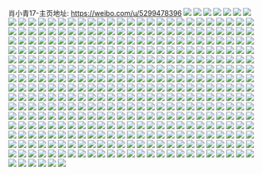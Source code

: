 肖小青17-主页地址: https://weibo.com/u/5299478396 
![](https://wx4.sinaimg.cn/mw2000/005ME4q0gy1h94flzraofj31j121bx6p.jpg) 
![](https://wx4.sinaimg.cn/mw2000/005ME4q0gy1h94flxl4fhj31521j2b29.jpg) 
![](https://wx4.sinaimg.cn/mw2000/005ME4q0gy1h94flymnv9j31ii20qx6p.jpg) 
![](https://wx4.sinaimg.cn/mw2000/005ME4q0gy1h94flwiopdj31eb1vax6p.jpg) 
![](https://wx4.sinaimg.cn/mw2000/005ME4q0gy1h94fluo9gfj31i32071ky.jpg) 
![](https://wx4.sinaimg.cn/mw2000/005ME4q0gy1h94flvhjntj315d1iwhdt.jpg) 
![](https://wx4.sinaimg.cn/mw2000/005ME4q0gy1h83kz5gdfaj31i520b1kz.jpg) 
![](https://wx4.sinaimg.cn/mw2000/005ME4q0gy1h83kzevcmxj31f31wnkjm.jpg) 
![](https://wx4.sinaimg.cn/mw2000/005ME4q0gy1h83kzbnrzij31d31twnpd.jpg) 
![](https://wx4.sinaimg.cn/mw2000/005ME4q0gy1h83kzdg59nj31mf25ohdv.jpg) 
![](https://wx4.sinaimg.cn/mw2000/005ME4q0gy1h83kzgaosqj31ev1vzb2a.jpg) 
![](https://wx4.sinaimg.cn/mw2000/005ME4q0gy1h83kzj6tbnj30xc3pxhdv.jpg) 
![](https://wx4.sinaimg.cn/mw2000/005ME4q0gy1h83kzalesij31lg21y4qr.jpg) 
![](https://wx4.sinaimg.cn/mw2000/005ME4q0gy1h83kz8wtasj311e36c7wj.jpg) 
![](https://wx4.sinaimg.cn/mw2000/005ME4q0gy1h83kz76xwjj30xc3ns4qr.jpg) 
![](https://wx4.sinaimg.cn/mw2000/005ME4q0gy1h814yyufesj31fz1xyhdu.jpg) 
![](https://wx4.sinaimg.cn/mw2000/005ME4q0gy1h814ywinirj31jb21rqv5.jpg) 
![](https://wx4.sinaimg.cn/mw2000/005ME4q0gy1h814ysr0s7j31ib209hdu.jpg) 
![](https://wx4.sinaimg.cn/mw2000/005ME4q0gy1h814yxlm9sj31bv1rm1ky.jpg) 
![](https://wx4.sinaimg.cn/mw2000/005ME4q0gy1h814yq5o6cj30yb16sh5h.jpg) 
![](https://wx4.sinaimg.cn/mw2000/005ME4q0gy1h814yre4thj31ei1v11ky.jpg) 
![](https://wx4.sinaimg.cn/mw2000/005ME4q0gy1h814yu313qj31ll1sjqv6.jpg) 
![](https://wx4.sinaimg.cn/mw2000/005ME4q0gy1h814yvg89ij31fw1xcnpe.jpg) 
![](https://wx4.sinaimg.cn/mw2000/005ME4q0gy1h814ypjaszj31io205hdu.jpg) 
![](https://wx4.sinaimg.cn/mw2000/005ME4q0gy1h6yyq04t2jj31ip21tx6q.jpg) 
![](https://wx4.sinaimg.cn/mw2000/005ME4q0gy1h6yypvx0m3j31ij21lb29.jpg) 
![](https://wx4.sinaimg.cn/mw2000/005ME4q0gy1h6yypxlcs3j31js22ix52.jpg) 
![](https://wx4.sinaimg.cn/mw2000/005ME4q0gy1h6yyq1l5o9j31eu1wkkd8.jpg) 
![](https://wx4.sinaimg.cn/mw2000/005ME4q0gy1h6t7mjpyazj31kr1oe7wh.jpg) 
![](https://wx4.sinaimg.cn/mw2000/005ME4q0gy1h6t7mg6a23j31fv1wxnpe.jpg) 
![](https://wx4.sinaimg.cn/mw2000/005ME4q0gy1h6t7mi45nsj31hl1so4qp.jpg) 
![](https://wx4.sinaimg.cn/mw2000/005ME4q0gy1h6t7mpubn5j31gm1wl1kx.jpg) 
![](https://wx4.sinaimg.cn/mw2000/005ME4q0gy1h6t7mkyoinj316j194kbj.jpg) 
![](https://wx4.sinaimg.cn/mw2000/005ME4q0gy1h6t7mmrm2cj31gq1wsqv6.jpg) 
![](https://wx4.sinaimg.cn/mw2000/005ME4q0gy1h6rux60pbrj31gl1yde82.jpg) 
![](https://wx4.sinaimg.cn/mw2000/005ME4q0gy1h6rux8rqmij31j5222hdu.jpg) 
![](https://wx4.sinaimg.cn/mw2000/005ME4q0gy1h6rux7aqqej31gn1yde82.jpg) 
![](https://wx4.sinaimg.cn/mw2000/005ME4q0gy1h6rux1iix1j31j121de82.jpg) 
![](https://wx4.sinaimg.cn/mw2000/005ME4q0gy1h6rux4od5sj31jq22l1kz.jpg) 
![](https://wx4.sinaimg.cn/mw2000/005ME4q0gy1h6rux2xy7gj31du1uw4qq.jpg) 
![](https://wx4.sinaimg.cn/mw2000/005ME4q0gy1h5vpbojef2j31cr1t3x6p.jpg) 
![](https://wx4.sinaimg.cn/mw2000/005ME4q0gy1h5vpbq0rq7j31i21zqnpe.jpg) 
![](https://wx4.sinaimg.cn/mw2000/005ME4q0gy1h5vpbnji1tj31db1tp4qq.jpg) 
![](https://wx4.sinaimg.cn/mw2000/005ME4q0gy1h5vpbmf8doj31m724u4qq.jpg) 
![](https://wx4.sinaimg.cn/mw2000/005ME4q0gy1h5vpbhd3mzj31i92014qp.jpg) 
![](https://wx4.sinaimg.cn/mw2000/005ME4q0gy1h5vpbg12g2j31811me49l.jpg) 
![](https://wx4.sinaimg.cn/mw2000/005ME4q0gy1h5vpbim9k2j31gw1y47wh.jpg) 
![](https://wx4.sinaimg.cn/mw2000/005ME4q0gy1h5vpbk82vij31jl21s1kz.jpg) 
![](https://wx4.sinaimg.cn/mw2000/005ME4q0gy1h5vpbl1hwkj318i18vkjl.jpg) 
![](https://wx4.sinaimg.cn/mw2000/005ME4q0gy1h4x511ebmvj30zg1bn1kx.jpg) 
![](https://wx4.sinaimg.cn/mw2000/005ME4q0gy1h4x514yl0zj31541iie81.jpg) 
![](https://wx4.sinaimg.cn/mw2000/005ME4q0gy1h4x50yx0i5j30xc3q51ky.jpg) 
![](https://wx4.sinaimg.cn/mw2000/005ME4q0gy1h4x512d7mcj31b31r3u0x.jpg) 
![](https://wx4.sinaimg.cn/mw2000/005ME4q0gy1h4x50xb001j31kg23hkjm.jpg) 
![](https://wx4.sinaimg.cn/mw2000/005ME4q0gy1h4x50vb0mrj30xc3pfx6p.jpg) 
![](https://wx4.sinaimg.cn/mw2000/005ME4q0gy1h4x50tv6qaj31i420zhdu.jpg) 
![](https://wx4.sinaimg.cn/mw2000/005ME4q0gy1h4x513t4n7j31gu1ygb2a.jpg) 
![](https://wx4.sinaimg.cn/mw2000/005ME4q0gy1h4x510e6gsj31ix2291ky.jpg) 
![](https://wx4.sinaimg.cn/mw2000/005ME4q0gy1h4rjyl07mvj315q1jxe81.jpg) 
![](https://wx4.sinaimg.cn/mw2000/005ME4q0gy1h4rjyff1p6j31gd1z74qq.jpg) 
![](https://wx4.sinaimg.cn/mw2000/005ME4q0gy1h4rjyjg2jyj31fd1wvqv5.jpg) 
![](https://wx4.sinaimg.cn/mw2000/005ME4q0gy1h4rjyhvtiaj31fr1xo1ky.jpg) 
![](https://wx4.sinaimg.cn/mw2000/005ME4q0gy1h4rjydgdwdj31go1zq4qq.jpg) 
![](https://wx4.sinaimg.cn/mw2000/005ME4q0gy1h4rjybgogoj31e91wf1ky.jpg) 
![](https://wx4.sinaimg.cn/mw2000/005ME4q0gy1h4244qv6sfj31fs1xjkjm.jpg) 
![](https://wx4.sinaimg.cn/mw2000/005ME4q0gy1h4244tmb0lj31j622cb2a.jpg) 
![](https://wx4.sinaimg.cn/mw2000/005ME4q0gy1h4244xas4rj31im215x6q.jpg) 
![](https://wx4.sinaimg.cn/mw2000/005ME4q0gy1h4244dc54xj31ay1qxx6p.jpg) 
![](https://wx4.sinaimg.cn/mw2000/005ME4q0gy1h4244fk3lij30xc3494qq.jpg) 
![](https://wx4.sinaimg.cn/mw2000/005ME4q0gy1h4244orcfjj31ga1z1e82.jpg) 
![](https://wx4.sinaimg.cn/mw2000/005ME4q0gy1h4244hmfbqj317e1m8npd.jpg) 
![](https://wx4.sinaimg.cn/mw2000/005ME4q0gy1h4244kzyo2j31hc1z1b2a.jpg) 
![](https://wx4.sinaimg.cn/mw2000/005ME4q0gy1h4244ma64sj31c21svu0x.jpg) 
![](https://wx4.sinaimg.cn/mw2000/005ME4q0gy1h3rpy77etnj30yf19sql5.jpg) 
![](https://wx4.sinaimg.cn/mw2000/005ME4q0gy1h37o1kdrejj31i92044qq.jpg) 
![](https://wx4.sinaimg.cn/mw2000/005ME4q0gy1h37o1ebmfwj31k8232u0x.jpg) 
![](https://wx4.sinaimg.cn/mw2000/005ME4q0gy1h37o1by95lj317o1m4e81.jpg) 
![](https://wx4.sinaimg.cn/mw2000/005ME4q0gy1h37o1gpj8yj31k722tnpe.jpg) 
![](https://wx4.sinaimg.cn/mw2000/005ME4q0gy1h37o1d2sx0j31lq15e7wh.jpg) 
![](https://wx4.sinaimg.cn/mw2000/005ME4q0gy1h37o1mf074j31bb1rb4qp.jpg) 
![](https://wx4.sinaimg.cn/mw2000/005ME4q0gy1h37o1iv4spj31le24i1kz.jpg) 
![](https://wx4.sinaimg.cn/mw2000/005ME4q0gy1h37o1llls1j31kj234u0x.jpg) 
![](https://wx4.sinaimg.cn/mw2000/005ME4q0gy1h37o1f9kjgj31c81s6e81.jpg) 
![](https://wx4.sinaimg.cn/mw2000/005ME4q0gy1h31uhaph0ij31ky1s5npe.jpg) 
![](https://wx4.sinaimg.cn/mw2000/005ME4q0gy1h2tnqo4rhzj30xc3pcb2a.jpg) 
![](https://wx4.sinaimg.cn/mw2000/005ME4q0gy1h2tnqiz2f8j30xc3pye82.jpg) 
![](https://wx4.sinaimg.cn/mw2000/005ME4q0gy1h2tnqmlm5yj30xc3pdx6q.jpg) 
![](https://wx4.sinaimg.cn/mw2000/005ME4q0gy1h2tnqhoiecj30xc3qa1kz.jpg) 
![](https://wx4.sinaimg.cn/mw2000/005ME4q0gy1h2tnqskmttj30xc3r1u0y.jpg) 
![](https://wx4.sinaimg.cn/mw2000/005ME4q0gy1h2tnqpenpvj30xc3pd7wi.jpg) 
![](https://wx4.sinaimg.cn/mw2000/005ME4q0gy1h2tnqkc87dj30xc3pne81.jpg) 
![](https://wx4.sinaimg.cn/mw2000/005ME4q0gy1h2tnqfv84cj31gy1yw1ky.jpg) 
![](https://wx4.sinaimg.cn/mw2000/005ME4q0gy1h2tnqu4nkaj31ki23eqv6.jpg) 
![](https://wx4.sinaimg.cn/mw2000/005ME4q0gy1h1zt7698oyj31g31uxkjl.jpg) 
![](https://wx4.sinaimg.cn/mw2000/005ME4q0gy1h1zt78k44dj31he1hnb29.jpg) 
![](https://wx4.sinaimg.cn/mw2000/005ME4q0gy1h1zt7gt92sj31fh1tz7wh.jpg) 
![](https://wx4.sinaimg.cn/mw2000/005ME4q0gy1h1zt79iw23j31ti2bwu0x.jpg) 
![](https://wx4.sinaimg.cn/mw2000/005ME4q0gy1h1zt75f19pj31ej1ew1kx.jpg) 
![](https://wx4.sinaimg.cn/mw2000/005ME4q0gy1h1zt77pk5xj31ba1oqkjl.jpg) 
![](https://wx4.sinaimg.cn/mw2000/005ME4q0gy1h1zt7avhgrj319e19skh7.jpg) 
![](https://wx4.sinaimg.cn/mw2000/005ME4q0gy1h1zt76vemzj31a11n3nl9.jpg) 
![](https://wx4.sinaimg.cn/mw2000/005ME4q0gy1h1zt7buhahj318q1961kx.jpg) 
![](https://wx4.sinaimg.cn/mw2000/005ME4q0gy1h182veviyoj31gm1yi7wi.jpg) 
![](https://wx4.sinaimg.cn/mw2000/005ME4q0gy1h182vg1sioj31jb20ekjm.jpg) 
![](https://wx4.sinaimg.cn/mw2000/005ME4q0gy1h182vj46r7j31ed1veb2a.jpg) 
![](https://wx4.sinaimg.cn/mw2000/005ME4q0gy1h182vclav1j31id20sqv6.jpg) 
![](https://wx4.sinaimg.cn/mw2000/005ME4q0gy1h182vhr1wwj31gs1yz4qq.jpg) 
![](https://wx4.sinaimg.cn/mw2000/005ME4q0gy1h182vdq0emj31d71tsu0x.jpg) 
![](https://wx4.sinaimg.cn/mw2000/005ME4q0gy1h112ifyf1xj31jk223npe.jpg) 
![](https://wx4.sinaimg.cn/mw2000/005ME4q0gy1h112iea4jxj31j621lx6q.jpg) 
![](https://wx4.sinaimg.cn/mw2000/005ME4q0gy1h112iaq01ej31ie20iqv6.jpg) 
![](https://wx4.sinaimg.cn/mw2000/005ME4q0gy1h112i1iiesj30xc2s0kjm.jpg) 
![](https://wx4.sinaimg.cn/mw2000/005ME4q0gy1h112i4wazej30xc3abhdu.jpg) 
![](https://wx4.sinaimg.cn/mw2000/005ME4q0gy1h112i3rm8qj30xc3pg7wj.jpg) 
![](https://wx4.sinaimg.cn/mw2000/005ME4q0gy1h112i8qtfgj31jt1yjx6q.jpg) 
![](https://wx4.sinaimg.cn/mw2000/005ME4q0gy1h112icl6ttj31j021cu0y.jpg) 
![](https://wx4.sinaimg.cn/mw2000/005ME4q0gy1h112i70kxsj31ge1ughdu.jpg) 
![](https://wx4.sinaimg.cn/mw2000/005ME4q0gy1h0v7gm3hm5j31ei1gvx6p.jpg) 
![](https://wx4.sinaimg.cn/mw2000/005ME4q0gy1h0v7gnd3e1j30xc2wvqv5.jpg) 
![](https://wx4.sinaimg.cn/mw2000/005ME4q0gy1h0v7grhmaaj318v1ny1ky.jpg) 
![](https://wx4.sinaimg.cn/mw2000/005ME4q0gy1h0v7gu0la3j31a31phqv5.jpg) 
![](https://wx4.sinaimg.cn/mw2000/005ME4q0gy1h0v7goh3x8j31k122q4qp.jpg) 
![](https://wx4.sinaimg.cn/mw2000/005ME4q0gy1h0v7gsqmfaj317q1mhqv5.jpg) 
![](https://wx4.sinaimg.cn/mw2000/005ME4q0gy1h0v7gx56gqj31ft1x2qv6.jpg) 
![](https://wx4.sinaimg.cn/mw2000/005ME4q0gy1h0v7gpox1rj315d1k6npd.jpg) 
![](https://wx4.sinaimg.cn/mw2000/005ME4q0gy1h0v7gvmwo8j31cp1t07wi.jpg) 
![](https://wx4.sinaimg.cn/mw2000/005ME4q0gy1h04ujx4bzkj31st2cdb2a.jpg) 
![](https://wx4.sinaimg.cn/mw2000/005ME4q0gy1gzgoeugh38j30xc3pdu0y.jpg) 
![](https://wx4.sinaimg.cn/mw2000/005ME4q0gy1gzgoes9b8bj30xc2u1e81.jpg) 
![](https://wx4.sinaimg.cn/mw2000/005ME4q0gy1gzgoeyeyynj30xc3pbe82.jpg) 
![](https://wx4.sinaimg.cn/mw2000/005ME4q0gy1gzgof1dikuj31jh1mwqv5.jpg) 
![](https://wx4.sinaimg.cn/mw2000/005ME4q0gy1gzgoezkz44j31h01y84qp.jpg) 
![](https://wx4.sinaimg.cn/mw2000/005ME4q0gy1gzgof3k24vj31jy20zu0x.jpg) 
![](https://wx4.sinaimg.cn/mw2000/005ME4q0gy1gzgof7rrr5j31kl21ke82.jpg) 
![](https://wx4.sinaimg.cn/mw2000/005ME4q0gy1gzgofhmjfzj31jp205x6q.jpg) 
![](https://wx4.sinaimg.cn/mw2000/005ME4q0gy1gzgofca2jmj31iw1z1b2a.jpg) 
![](https://wx4.sinaimg.cn/mw2000/005ME4q0gy1gyzehkskyqj31mu26h7wi.jpg) 
![](https://wx4.sinaimg.cn/mw2000/005ME4q0gy1gyzeiam04rj31n126qb2a.jpg) 
![](https://wx4.sinaimg.cn/mw2000/005ME4q0gy1gyzeirlkghj31n526vnpe.jpg) 
![](https://wx4.sinaimg.cn/mw2000/005ME4q0gy1gyzeiyr8bpj31hw1ksx6p.jpg) 
![](https://wx4.sinaimg.cn/mw2000/005ME4q0gy1gyzej7ld64j31o01rbhdt.jpg) 
![](https://wx4.sinaimg.cn/mw2000/005ME4q0gy1gyzej4e40gj31ic209qv6.jpg) 
![](https://wx4.sinaimg.cn/mw2000/005ME4q0gy1gyrdwggl19j31hr1zdnpd.jpg) 
![](https://wx4.sinaimg.cn/mw2000/005ME4q0gy1gyrdwipwo9j31o0280e82.jpg) 
![](https://wx4.sinaimg.cn/mw2000/005ME4q0gy1gyrdwfmxc1j31l3244npd.jpg) 
![](https://wx4.sinaimg.cn/mw2000/005ME4q0gy1gyrdwdpicpj31o0280e82.jpg) 
![](https://wx4.sinaimg.cn/mw2000/005ME4q0gy1gyrdwhog8nj31kq23qb2a.jpg) 
![](https://wx4.sinaimg.cn/mw2000/005ME4q0gy1gyrdweu75xj31o0280b2a.jpg) 
![](https://wx4.sinaimg.cn/mw2000/005ME4q0gy1gy4573fnzoj31i824dhdu.jpg) 
![](https://wx4.sinaimg.cn/mw2000/005ME4q0gy1gy2ocebrr6j31o01o07wh.jpg) 
![](https://wx4.sinaimg.cn/mw2000/005ME4q0gy1gy2obe52ulj31o01o07wh.jpg) 
![](https://wx4.sinaimg.cn/mw2000/005ME4q0gy1gy2oc0tij9j31o01o07wh.jpg) 
![](https://wx4.sinaimg.cn/mw2000/005ME4q0gy1gy2obsmmhej31jl220kjl.jpg) 
![](https://wx4.sinaimg.cn/mw2000/005ME4q0gy1gy2obpu868j31jv22gqv5.jpg) 
![](https://wx4.sinaimg.cn/mw2000/005ME4q0gy1gy2ocas49gj31nz280npd.jpg) 
![](https://wx4.sinaimg.cn/mw2000/005ME4q0gy1gx4ahtp66yj312j1bpx3f.jpg) 
![](https://wx4.sinaimg.cn/mw2000/005ME4q0gy1gx4ahuqcbsj31a01lfhdt.jpg) 
![](https://wx4.sinaimg.cn/mw2000/005ME4q0gy1gx4ahy8aq3j313o1d7qs9.jpg) 
![](https://wx4.sinaimg.cn/mw2000/005ME4q0gy1gx4ahw3cwdj31i622fqv6.jpg) 
![](https://wx4.sinaimg.cn/mw2000/005ME4q0gy1gx4ahxodr7j31lg26ie83.jpg) 
![](https://wx4.sinaimg.cn/mw2000/005ME4q0gy1gx4ahsnh59j317m1nzx6p.jpg) 
![](https://wx4.sinaimg.cn/mw2000/005ME4q0gy1gwpwdri5umj31g21uv1kx.jpg) 
![](https://wx4.sinaimg.cn/mw2000/005ME4q0gy1gwpwdvq9u6j31a91nzb29.jpg) 
![](https://wx4.sinaimg.cn/mw2000/005ME4q0gy1gwpwdpgonyj31411f5qj3.jpg) 
![](https://wx4.sinaimg.cn/mw2000/005ME4q0gy1gwpwdxn8lbj316r1jf1kx.jpg) 
![](https://wx4.sinaimg.cn/mw2000/005ME4q0gy1gwpwdue0ntj31gz1wk4qp.jpg) 
![](https://wx4.sinaimg.cn/mw2000/005ME4q0gy1gwpwdqep29j318g1l14qp.jpg) 
![](https://wx4.sinaimg.cn/mw2000/005ME4q0gy1gwpwdwswujj31871lf4qp.jpg) 
![](https://wx4.sinaimg.cn/mw2000/005ME4q0gy1gwpwdthkrwj31bg1o07wh.jpg) 
![](https://wx4.sinaimg.cn/mw2000/005ME4q0gy1gwpwdsjli9j31841kd4qp.jpg) 
![](https://wx4.sinaimg.cn/mw2000/005ME4q0gy1gvveekcetvj31r02jn7wi.jpg) 
![](https://wx4.sinaimg.cn/mw2000/005ME4q0gy1gvveeg5ozuj31d91xynpd.jpg) 
![](https://wx4.sinaimg.cn/mw2000/005ME4q0gy1gvveect1zcj31kw2iex6p.jpg) 
![](https://wx4.sinaimg.cn/mw2000/005ME4q0gy1gvveeb0w2gj31r02dxnpe.jpg) 
![](https://wx4.sinaimg.cn/mw2000/005ME4q0gy1gvveeifk8uj31op2c0hdu.jpg) 
![](https://wx4.sinaimg.cn/mw2000/005ME4q0gy1gvveeehf55j31p72e84qq.jpg) 
![](https://wx4.sinaimg.cn/mw2000/005ME4q0gy1guqf989w0dj61lg26a4qq02.jpg) 
![](https://wx4.sinaimg.cn/mw2000/005ME4q0gy1guqf9awlkuj623b2um1kz02.jpg) 
![](https://wx4.sinaimg.cn/mw2000/005ME4q0gy1gu74wmqdwmj324e2muu0z.jpg) 
![](https://wx4.sinaimg.cn/mw2000/005ME4q0gy1gu74wo9aauj31w92cpb2b.jpg) 
![](https://wx4.sinaimg.cn/mw2000/005ME4q0gy1gu74wplucbj32c02xchdu.jpg) 
![](https://wx4.sinaimg.cn/mw2000/005ME4q0gy1gu74wr92x2j324a2v1hdv.jpg) 
![](https://wx4.sinaimg.cn/mw2000/005ME4q0gy1gu74wsj50jj31v02hpe82.jpg) 
![](https://wx4.sinaimg.cn/mw2000/005ME4q0gy1gu74wufj96j32142q6npf.jpg) 
![](https://wx4.sinaimg.cn/mw2000/005ME4q0gy1gu74wklz0zj31j11yuhdt.jpg) 
![](https://wx4.sinaimg.cn/mw2000/005ME4q0gy1gu74wvck6gj31k820eu0x.jpg) 
![](https://wx4.sinaimg.cn/mw2000/005ME4q0gy1gu74wxpd5kj31o024v1ky.jpg) 
![](https://wx4.sinaimg.cn/mw2000/005ME4q0gy1gtcq6mfz26j31j01yc4qq.jpg) 
![](https://wx4.sinaimg.cn/mw2000/005ME4q0gy1gs5483amu6j31lb1lmnpe.jpg) 
![](https://wx4.sinaimg.cn/mw2000/005ME4q0gy1gs548cdbmtj30rs2blu0x.jpg) 
![](https://wx4.sinaimg.cn/mw2000/005ME4q0gy1gs54822uhsj31kk1kxqv5.jpg) 
![](https://wx4.sinaimg.cn/mw2000/005ME4q0gy1gs5484ddvcj31hk1zpe82.jpg) 
![](https://wx4.sinaimg.cn/mw2000/005ME4q0gy1gs547zjy3lj30rs2b7qv5.jpg) 
![](https://wx4.sinaimg.cn/mw2000/005ME4q0gy1gs54816a6gj31ly25dnpf.jpg) 
![](https://wx4.sinaimg.cn/mw2000/005ME4q0gy1gs547ycxhaj318v1nkb2a.jpg) 
![](https://wx4.sinaimg.cn/mw2000/005ME4q0gy1gs5485qe0aj31fr1xe1ky.jpg) 
![](https://wx4.sinaimg.cn/mw2000/005ME4q0gy1gs548724lbj31fc1weu0y.jpg) 
![](https://wx4.sinaimg.cn/mw2000/005ME4q0gy1gs2rs0m6x7j31o02801ky.jpg) 
![](https://wx4.sinaimg.cn/mw2000/005ME4q0gy1gs2rrvztngj31g81gn4qp.jpg) 
![](https://wx4.sinaimg.cn/mw2000/005ME4q0gy1gs2rrubyczj31jf21xqv5.jpg) 
![](https://wx4.sinaimg.cn/mw2000/005ME4q0gy1gs2rrysubcj31hv1hw1kx.jpg) 
![](https://wx4.sinaimg.cn/mw2000/005ME4q0gy1gs2rry642sj31j81jh4qp.jpg) 
![](https://wx4.sinaimg.cn/mw2000/005ME4q0gy1gs2rrznuh2j31o01o07wh.jpg) 
![](https://wx4.sinaimg.cn/mw2000/005ME4q0gy1gs2rrx2vgij31ls25gb29.jpg) 
![](https://wx4.sinaimg.cn/mw2000/005ME4q0gy1gs2rrv8kytj31hk1zjb29.jpg) 
![](https://wx4.sinaimg.cn/mw2000/005ME4q0gy1gs2rrt8s13j31mp26akjl.jpg) 
![](https://wx4.sinaimg.cn/mw2000/005ME4q0gy1grq258d1tkj31e81vxhdt.jpg) 
![](https://wx4.sinaimg.cn/mw2000/005ME4q0gy1grjabct8whj31g91gi1ky.jpg) 
![](https://wx4.sinaimg.cn/mw2000/005ME4q0gy1grjabdq997j31bu1c7e81.jpg) 
![](https://wx4.sinaimg.cn/mw2000/005ME4q0gy1grjabeu4lcj31ll1mahdu.jpg) 
![](https://wx4.sinaimg.cn/mw2000/005ME4q0gy1grjabbnv8rj31lr1li7wi.jpg) 
![](https://wx4.sinaimg.cn/mw2000/005ME4q0gy1grjabg4bnrj31h21z3e82.jpg) 
![](https://wx4.sinaimg.cn/mw2000/005ME4q0gy1grjabhbhw5j31mf25x7wi.jpg) 
![](https://wx4.sinaimg.cn/mw2000/005ME4q0gy1grc818h94kj31z02qmb2b.jpg) 
![](https://wx4.sinaimg.cn/mw2000/005ME4q0gy1grc81bbkeuj32c0340npf.jpg) 
![](https://wx4.sinaimg.cn/mw2000/005ME4q0gy1grc80rhr8dj31gv1ybqv5.jpg) 
![](https://wx4.sinaimg.cn/mw2000/005ME4q0gy1gqllswyowkj31i81idqv5.jpg) 
![](https://wx4.sinaimg.cn/mw2000/005ME4q0gy1gqllsz5snmj31fb1ft4qp.jpg) 
![](https://wx4.sinaimg.cn/mw2000/005ME4q0gy1gqllsy9pmbj31m81mjb2a.jpg) 
![](https://wx4.sinaimg.cn/mw2000/005ME4q0gy1gqllt1bgufj31dw1tae81.jpg) 
![](https://wx4.sinaimg.cn/mw2000/005ME4q0gy1gqllt05io3j31k71lke81.jpg) 
![](https://wx4.sinaimg.cn/mw2000/005ME4q0gy1gqllsvyb2tj31kj24phdu.jpg) 
![](https://wx4.sinaimg.cn/mw2000/005ME4q0gy1gqfhwpmsjpj31kz240e81.jpg) 
![](https://wx4.sinaimg.cn/mw2000/005ME4q0gy1gqfhwrllapj330429cnpe.jpg) 
![](https://wx4.sinaimg.cn/mw2000/005ME4q0gy1gqfhwth83kj31i821lb29.jpg) 
![](https://wx4.sinaimg.cn/mw2000/005ME4q0gy1gqfhwus4ktj31ew1wskjm.jpg) 
![](https://wx4.sinaimg.cn/mw2000/005ME4q0gy1gqfhwvt6b6j31hm20mu0y.jpg) 
![](https://wx4.sinaimg.cn/mw2000/005ME4q0gy1gqfhwonidkj31fm1x44qq.jpg) 
![](https://wx4.sinaimg.cn/mw2000/005ME4q0gy1gpyb9p4mvlj31nm27i1ky.jpg) 
![](https://wx4.sinaimg.cn/mw2000/005ME4q0gy1gpyb9vwrybj32c02c0u12.jpg) 
![](https://wx4.sinaimg.cn/mw2000/005ME4q0gy1gpyb9mrqpzj31nq27nx6q.jpg) 
![](https://wx4.sinaimg.cn/mw2000/005ME4q0gy1gpwapw06n8j31kx23xb29.jpg) 
![](https://wx4.sinaimg.cn/mw2000/005ME4q0gy1gpwaq1c5nrj31na272kjm.jpg) 
![](https://wx4.sinaimg.cn/mw2000/005ME4q0gy1gpwapuaw0tj31o0280hdt.jpg) 
![](https://wx4.sinaimg.cn/mw2000/005ME4q0gy1gpwapyjw99j31fx1xh4qq.jpg) 
![](https://wx4.sinaimg.cn/mw2000/005ME4q0gy1gpwaq83j2qj31o02807wj.jpg) 
![](https://wx4.sinaimg.cn/mw2000/005ME4q0gy1gpwaq4s3r9j31o0280kjn.jpg) 
![](https://wx4.sinaimg.cn/mw2000/005ME4q0gy1gpwaqay5qjj31o0280kjm.jpg) 
![](https://wx4.sinaimg.cn/mw2000/005ME4q0gy1gpwaqdspx1j31na1je1kx.jpg) 
![](https://wx4.sinaimg.cn/mw2000/005ME4q0gy1gpwapsgl7vj31o0280hdv.jpg) 
![](https://wx4.sinaimg.cn/mw2000/005ME4q0gy1gptvnttgyaj31jm22qhdu.jpg) 
![](https://wx4.sinaimg.cn/mw2000/005ME4q0gy1gptvnrdsw3j326c2bx7wj.jpg) 
![](https://wx4.sinaimg.cn/mw2000/005ME4q0gy1gptvnvlm6yj31i320f4qq.jpg) 
![](https://wx4.sinaimg.cn/mw2000/005ME4q0gy1gpnuudd0hwj31o0280u0y.jpg) 
![](https://wx4.sinaimg.cn/mw2000/005ME4q0gy1gpnuuemezej31o0280hdv.jpg) 
![](https://wx4.sinaimg.cn/mw2000/005ME4q0gy1gpnuufu4h3j31o0280qv6.jpg) 
![](https://wx4.sinaimg.cn/mw2000/005ME4q0gy1gpnuuhrtxnj30rs33l1kz.jpg) 
![](https://wx4.sinaimg.cn/mw2000/005ME4q0gy1gpnuuiwbahj31k122qhdu.jpg) 
![](https://wx4.sinaimg.cn/mw2000/005ME4q0gy1gpnuubw78fj31m825okjm.jpg) 
![](https://wx4.sinaimg.cn/mw2000/005ME4q0gy1gpnuuk2dbij31o0280kjm.jpg) 
![](https://wx4.sinaimg.cn/mw2000/005ME4q0gy1gpnuulfnvpj31lu2547wj.jpg) 
![](https://wx4.sinaimg.cn/mw2000/005ME4q0gy1gpnuumtoczj31jd21u7wi.jpg) 
![](https://wx4.sinaimg.cn/mw2000/005ME4q0gy1gpgv17l04tj30yi1a0tze.jpg) 
![](https://wx4.sinaimg.cn/mw2000/005ME4q0gy1gpgv1d8etbj30rs2bxkjl.jpg) 
![](https://wx4.sinaimg.cn/mw2000/005ME4q0gy1gpgv18j7ntj30yi0yiqns.jpg) 
![](https://wx4.sinaimg.cn/mw2000/005ME4q0gy1gpgv16gm8cj30yi0yitld.jpg) 
![](https://wx4.sinaimg.cn/mw2000/005ME4q0gy1gpgv1b3y3kj32c03401ky.jpg) 
![](https://wx4.sinaimg.cn/mw2000/005ME4q0gy1gpgv198mmtj30yi0yih8t.jpg) 
![](https://wx4.sinaimg.cn/mw2000/005ME4q0gy1gpgv1f3k6mj30rs34s1ky.jpg) 
![](https://wx4.sinaimg.cn/mw2000/005ME4q0gy1gpgv1c1d06j30t214de1z.jpg) 
![](https://wx4.sinaimg.cn/mw2000/005ME4q0gy1gpgv1g9t2dj30rs33lu0x.jpg) 
![](https://wx4.sinaimg.cn/mw2000/005ME4q0gy1gp94364k0cj30vo15v4kx.jpg) 
![](https://wx4.sinaimg.cn/mw2000/005ME4q0gy1gp9432e8fmj30x1182nm6.jpg) 
![](https://wx4.sinaimg.cn/mw2000/005ME4q0gy1gp9434xi2kj30xz19cnno.jpg) 
![](https://wx4.sinaimg.cn/mw2000/005ME4q0gy1gp9439e839j30x5187h9b.jpg) 
![](https://wx4.sinaimg.cn/mw2000/005ME4q0gy1gp943b73z1j30u10ypk7p.jpg) 
![](https://wx4.sinaimg.cn/mw2000/005ME4q0gy1gp94339jfwj30v20wm1c3.jpg) 
![](https://wx4.sinaimg.cn/mw2000/005ME4q0gy1gp9437ru4uj30wk1804qp.jpg) 
![](https://wx4.sinaimg.cn/mw2000/005ME4q0gy1gp943f9kuej30rs2blx6p.jpg) 
![](https://wx4.sinaimg.cn/mw2000/005ME4q0gy1gp943dnmhqj30xl18se6b.jpg) 
![](https://wx4.sinaimg.cn/mw2000/005ME4q0gy1goztwr8ls9j30vd0veqlg.jpg) 
![](https://wx4.sinaimg.cn/mw2000/005ME4q0gy1goztwrw2ebj30tg0tqqk0.jpg) 
![](https://wx4.sinaimg.cn/mw2000/005ME4q0gy1goztwt871gj30wd0ws4k8.jpg) 
![](https://wx4.sinaimg.cn/mw2000/005ME4q0gy1goztwqg5alj30vo15m1kx.jpg) 
![](https://wx4.sinaimg.cn/mw2000/005ME4q0gy1gosyvps136j30yi1a01kx.jpg) 
![](https://wx4.sinaimg.cn/mw2000/005ME4q0gy1gosyvqk7oij30rs33qnpd.jpg) 
![](https://wx4.sinaimg.cn/mw2000/005ME4q0gy1gosyvr4adgj30yi1a0qom.jpg) 
![](https://wx4.sinaimg.cn/mw2000/005ME4q0gy1gosyvrkuxlj30v116r4n1.jpg) 
![](https://wx4.sinaimg.cn/mw2000/005ME4q0gy1gosyvt9c8mj32c0340qv6.jpg) 
![](https://wx4.sinaimg.cn/mw2000/005ME4q0gy1gosyvtxm81j30x90zx1dp.jpg) 
![](https://wx4.sinaimg.cn/mw2000/005ME4q0gy1gosyvucwx9j30rg0umng8.jpg) 
![](https://wx4.sinaimg.cn/mw2000/005ME4q0gy1gosyvvfb0hj30rs2ee7wh.jpg) 
![](https://wx4.sinaimg.cn/mw2000/005ME4q0gy1gosyvw9oqwj30u71711kx.jpg) 
![](https://wx4.sinaimg.cn/mw2000/005ME4q0gy1golncj6a7uj30rs2bye81.jpg) 
![](https://wx4.sinaimg.cn/mw2000/005ME4q0gy1golncv0lvbj30rs2c3npd.jpg) 
![](https://wx4.sinaimg.cn/mw2000/005ME4q0gy1golnck3lk6j30rs3361ky.jpg) 
![](https://wx4.sinaimg.cn/mw2000/005ME4q0gy1golncidh4gj30rs33eu0x.jpg) 
![](https://wx4.sinaimg.cn/mw2000/005ME4q0gy1golncnyu74j30t10wttra.jpg) 
![](https://wx4.sinaimg.cn/mw2000/005ME4q0gy1golnckup4zj30rs33hqv5.jpg) 
![](https://wx4.sinaimg.cn/mw2000/005ME4q0gy1golncloy9zj30rs340kjl.jpg) 
![](https://wx4.sinaimg.cn/mw2000/005ME4q0gy1golncndqqej30rs33ne82.jpg) 
![](https://wx4.sinaimg.cn/mw2000/005ME4q0gy1golncmgifdj30rs2bpnpd.jpg) 
![](https://wx4.sinaimg.cn/mw2000/005ME4q0gy1gohi2vi9n3j326y1o0hdu.jpg) 
![](https://wx4.sinaimg.cn/mw2000/005ME4q0gy1goduh595v0j30uu15j1kx.jpg) 
![](https://wx4.sinaimg.cn/mw2000/005ME4q0gy1goduh0ozqxj30um0up4iw.jpg) 
![](https://wx4.sinaimg.cn/mw2000/005ME4q0gy1goduh5sdj0j30wo17n1j0.jpg) 
![](https://wx4.sinaimg.cn/mw2000/005ME4q0gy1goduh1huq1j30rs2h3x6p.jpg) 
![](https://wx4.sinaimg.cn/mw2000/005ME4q0gy1goduh2wnwkj30wm17q1kx.jpg) 
![](https://wx4.sinaimg.cn/mw2000/005ME4q0gy1goduh3tba9j30w016jtxb.jpg) 
![](https://wx4.sinaimg.cn/mw2000/005ME4q0gy1goduh4grxaj30uj0uje0j.jpg) 
![](https://wx4.sinaimg.cn/mw2000/005ME4q0gy1goduh272j0j30rs2cbnpd.jpg) 
![](https://wx4.sinaimg.cn/mw2000/005ME4q0gy1goduh3bfc1j30vg0xt4e5.jpg) 
![](https://wx4.sinaimg.cn/mw2000/005ME4q0gy1gnysg511rjj30x818o1kx.jpg) 
![](https://wx4.sinaimg.cn/mw2000/005ME4q0gy1gnysg1c8d6j30rs334hdu.jpg) 
![](https://wx4.sinaimg.cn/mw2000/005ME4q0gy1gnysg0cy7rj30uz1601kx.jpg) 
![](https://wx4.sinaimg.cn/mw2000/005ME4q0gy1gnysg2wmfhj30rs2bdqv5.jpg) 
![](https://wx4.sinaimg.cn/mw2000/005ME4q0gy1gnysg4fnqrj30s60sck83.jpg) 
![](https://wx4.sinaimg.cn/mw2000/005ME4q0gy1gnysg24lihj30rs2bbnpd.jpg) 
![](https://wx4.sinaimg.cn/mw2000/005ME4q0gy1gnysg60iekj30wc17l1jv.jpg) 
![](https://wx4.sinaimg.cn/mw2000/005ME4q0gy1gnysg3somdj30rs2b9qv5.jpg) 
![](https://wx4.sinaimg.cn/mw2000/005ME4q0gy1gnysg5higpj30v915znmn.jpg) 
![](https://wx4.sinaimg.cn/mw2000/005ME4q0gy1gno9tmw7j4j30u00u0nc6.jpg) 
![](https://wx4.sinaimg.cn/mw2000/005ME4q0gy1gno9tlo92jj30u00u0kai.jpg) 
![](https://wx4.sinaimg.cn/mw2000/005ME4q0gy1gno9tmc5a8j30u00u0qlk.jpg) 
![](https://wx4.sinaimg.cn/mw2000/005ME4q0gy1gno9toe2hnj30u00u0wwu.jpg) 
![](https://wx4.sinaimg.cn/mw2000/005ME4q0gy1gno9tvzi0yj30rl14wts8.jpg) 
![](https://wx4.sinaimg.cn/mw2000/005ME4q0gy1gno9twowwtj30u00u0dtu.jpg) 
![](https://wx4.sinaimg.cn/mw2000/005ME4q0gy1gno9tjfzfrj30rs2blhdt.jpg) 
![](https://wx4.sinaimg.cn/mw2000/005ME4q0gy1gno9tnmrzpj30u80u0k9k.jpg) 
![](https://wx4.sinaimg.cn/mw2000/005ME4q0gy1gno9tkrjunj30rs2bqkjl.jpg) 
![](https://wx4.sinaimg.cn/mw2000/005ME4q0gy1gnl1omzzw1j31ht1zohdu.jpg) 
![](https://wx4.sinaimg.cn/mw2000/005ME4q0gy1gnl1ol04jaj31o01o0qv6.jpg) 
![](https://wx4.sinaimg.cn/mw2000/005ME4q0gy1gnl1ooobztj31k122ghdu.jpg) 
![](https://wx4.sinaimg.cn/mw2000/005ME4q0gy1gneu51n5yej30u011t48r.jpg) 
![](https://wx4.sinaimg.cn/mw2000/005ME4q0gy1gneu521xdoj30u011lthe.jpg) 
![](https://wx4.sinaimg.cn/mw2000/005ME4q0gy1gn5jyb8r7lj31nd205hdu.jpg) 
![](https://wx4.sinaimg.cn/mw2000/005ME4q0gy1gm8ikkl2pjj31o01o0x6p.jpg) 
![](https://wx4.sinaimg.cn/mw2000/005ME4q0gy1gm8ikr0jg7j31il1j81ky.jpg) 
![](https://wx4.sinaimg.cn/mw2000/005ME4q0gy1gm8iknanrlj31i81i8u0x.jpg) 
![](https://wx4.sinaimg.cn/mw2000/005ME4q0gy1gm8ikpr7f5j31it1jh7wi.jpg) 
![](https://wx4.sinaimg.cn/mw2000/005ME4q0gy1gm8ikm533zj31lb24fb2b.jpg) 
![](https://wx4.sinaimg.cn/mw2000/005ME4q0gy1gm8ikokrscj31jt22chdu.jpg) 
![](https://wx4.sinaimg.cn/mw2000/005ME4q0gy1glk5bj10obj31li22jnpd.jpg) 
![](https://wx4.sinaimg.cn/mw2000/005ME4q0gy1glc13sp5kfj31o02804qq.jpg) 
![](https://wx4.sinaimg.cn/mw2000/005ME4q0gy1glc1442z1hj31o02807wi.jpg) 
![](https://wx4.sinaimg.cn/mw2000/005ME4q0gy1glc141dp50j31o02804qq.jpg) 
![](https://wx4.sinaimg.cn/mw2000/005ME4q0gy1glc13udhhuj31gh1xx7wi.jpg) 
![](https://wx4.sinaimg.cn/mw2000/005ME4q0gy1glc13x7ev3j30rs34rx6p.jpg) 
![](https://wx4.sinaimg.cn/mw2000/005ME4q0gy1glc1403q7rj31fx1xze81.jpg) 
![](https://wx4.sinaimg.cn/mw2000/005ME4q0gy1glc13w2ofdj31j2253hdt.jpg) 
![](https://wx4.sinaimg.cn/mw2000/005ME4q0gy1glc142o5u2j31m026wnpd.jpg) 
![](https://wx4.sinaimg.cn/mw2000/005ME4q0gy1glc13yehxrj31o02801ky.jpg) 
![](https://wx4.sinaimg.cn/mw2000/005ME4q0gy1gkfjs8lidzj31ji22d4qr.jpg) 
![](https://wx4.sinaimg.cn/mw2000/005ME4q0gy1gkfjs51t08j31m325hqv6.jpg) 
![](https://wx4.sinaimg.cn/mw2000/005ME4q0gy1gkfjs1x168j31m522ghdu.jpg) 
![](https://wx4.sinaimg.cn/mw2000/005ME4q0gy1gkfjs7c5afj31js22d1ky.jpg) 
![](https://wx4.sinaimg.cn/mw2000/005ME4q0gy1gkfjs3ku9dj327g2ykhdv.jpg) 
![](https://wx4.sinaimg.cn/mw2000/005ME4q0gy1gkfjs66ocfj31o0280hdu.jpg) 
![](https://wx4.sinaimg.cn/mw2000/005ME4q0gy1gkfjrxm48bj31o0258b2b.jpg) 
![](https://wx4.sinaimg.cn/mw2000/005ME4q0gy1gkfjrz8h0ej31js22eb2a.jpg) 
![](https://wx4.sinaimg.cn/mw2000/005ME4q0gy1gkfjs0sxmij31mr24y7wj.jpg) 
![](https://wx4.sinaimg.cn/mw2000/005ME4q0gy1gjmu6l3bu3j31ho1iznpd.jpg) 
![](https://wx4.sinaimg.cn/mw2000/005ME4q0gy1gjmu6jdwq3j31dd1is7wh.jpg) 
![](https://wx4.sinaimg.cn/mw2000/005ME4q0gy1gjmu6htif0j31is1l0e81.jpg) 
![](https://wx4.sinaimg.cn/mw2000/005ME4q0gy1gjmu6k9gc3j31cc1dz7wh.jpg) 
![](https://wx4.sinaimg.cn/mw2000/005ME4q0gy1gjmu6mmlwjj31fl215e81.jpg) 
![](https://wx4.sinaimg.cn/mw2000/005ME4q0gy1gjmu6g9ptnj31j01k0hdt.jpg) 
![](https://wx4.sinaimg.cn/mw2000/005ME4q0gy1gjmu6nf0q9j31o01o04qp.jpg) 
![](https://wx4.sinaimg.cn/mw2000/005ME4q0gy1gjmu6fadxlj31f11yxe81.jpg) 
![](https://wx4.sinaimg.cn/mw2000/005ME4q0gy1gjmu6gvbwuj319n1crh39.jpg) 
![](https://wx4.sinaimg.cn/mw2000/005ME4q0gy1gic7k7gjmbj31kv24wkjm.jpg) 
![](https://wx4.sinaimg.cn/mw2000/005ME4q0gy1gic7k4nm3dj31ek1smu0x.jpg) 
![](https://wx4.sinaimg.cn/mw2000/005ME4q0gy1gic7k9d56wj31i71o0hdu.jpg) 
![](https://wx4.sinaimg.cn/mw2000/005ME4q0gy1gic7k61tmej31dn1r8e81.jpg) 
![](https://wx4.sinaimg.cn/mw2000/005ME4q0gy1gh15h2rxmjj324x1lox6r.jpg) 
![](https://wx4.sinaimg.cn/mw2000/005ME4q0gy1gh15h07cwqj327z1o04qr.jpg) 
![](https://wx4.sinaimg.cn/mw2000/005ME4q0gy1gh15gymaxgj31hk1kwu0x.jpg) 
![](https://wx4.sinaimg.cn/mw2000/005ME4q0gy1gh15h4mww4j31lx1mk7uz.jpg) 
![](https://wx4.sinaimg.cn/mw2000/005ME4q0gy1gh15gxo0ybj31dy1s2hdt.jpg) 
![](https://wx4.sinaimg.cn/mw2000/005ME4q0gy1gh15h3dh47j319r1rhe44.jpg) 
![](https://wx4.sinaimg.cn/mw2000/005ME4q0gy1ggm1ro5smrj31cm1hfb29.jpg) 
![](https://wx4.sinaimg.cn/mw2000/005ME4q0gy1ggm1rn5eddj313x0qxdvx.jpg) 
![](https://wx4.sinaimg.cn/mw2000/005ME4q0gy1ggm1rpgzmqj31dh1m4b29.jpg) 
![](https://wx4.sinaimg.cn/mw2000/005ME4q0gy1ggm1rs9ioxj31nk27gnpe.jpg) 
![](https://wx4.sinaimg.cn/mw2000/005ME4q0gy1ggm1rt7dozj30u0112dwj.jpg) 
![](https://wx4.sinaimg.cn/mw2000/005ME4q0gy1ggm1rqrqjfj31hz205b2a.jpg) 
![](https://wx4.sinaimg.cn/mw2000/005ME4q0gy1gfvazwohuxj31o025gb29.jpg) 
![](https://wx4.sinaimg.cn/mw2000/005ME4q0gy1gfvb00g0yzj31m925pe81.jpg) 
![](https://wx4.sinaimg.cn/mw2000/005ME4q0gy1gfvazz2ksuj31lz22xhdt.jpg) 
![](https://wx4.sinaimg.cn/mw2000/005ME4q0gy1gfvb01z2k8j31iq21le82.jpg) 
![](https://wx4.sinaimg.cn/mw2000/005ME4q0gy1gfvazv5t5ij31o0280000.jpg) 
![](https://wx4.sinaimg.cn/mw2000/005ME4q0gy1gfvb03rwn8j31lx25px6q.jpg) 
![](https://wx4.sinaimg.cn/mw2000/005ME4q0gy1gfe0eptsaqj31o01o0b2a.jpg) 
![](https://wx4.sinaimg.cn/mw2000/005ME4q0gy1gfe0ere5vij31je1jfqv5.jpg) 
![](https://wx4.sinaimg.cn/mw2000/005ME4q0gy1gfe0em8ihhj31o01o01ky.jpg) 
![](https://wx4.sinaimg.cn/mw2000/005ME4q0gy1gfe0euoih6j31o01o07wi.jpg) 
![](https://wx4.sinaimg.cn/mw2000/005ME4q0gy1gfe0esz68vj31o01nc7wi.jpg) 
![](https://wx4.sinaimg.cn/mw2000/005ME4q0gy1gfe0ewgipqj31o0280kjm.jpg) 
